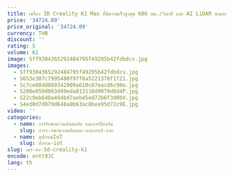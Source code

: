 ```yaml
---
title: เครื่อง 3D Creality K1 Max ที่มีความเร็วสูงสุด 600 มม./วินาที และ AI LiDAR อเนกประสงค์
price: '34724.09'
price_original: '34724.09'
currency: THB
discount: ''
rating: 5
volume: 61
image: Sff9304365292484795f49295b42fdbdcv.jpg
images:
  - Sff9304365292484795f49295b42fdbdcv.jpg
  - S653e307c7995480f97f8a5221378f1f21.jpg
  - Sc7ce88dd889342909a610c07eacd6c90o.jpg
  - S208e050d063d49eda813110d9079d8d4P.jpg
  - S22c9eb648a494bd7aeb45ed72b6f3d0bV.jpg
  - S4ed0d7d079d648a0b63ac8bee95d72c9E.jpg
video: ''
categories:
  - name: การรักษาความปลอดภัย และการป้องกัน
    slug: การร-กษาความปลอดภ-และการป-องก
  - name: อุปกรณ์IoT
    slug: ปกรณ-iot
slug: เคร-อง-3d-creality-k1
encode: ontt9JC
lang: th
---
```

  